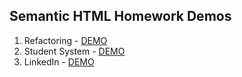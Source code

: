 ## Semantic HTML Homework Demos
1. Refactoring - [DEMO](https://cdn.rawgit.com/DanielaPopova/TelerikAcademy_Homeworks/6978358c/HTML/HTML-Semantic%20HTML/Problem01_Refactoring/Refactoring.html)
2. Student System - [DEMO](https://cdn.rawgit.com/DanielaPopova/TelerikAcademy_Homeworks/6978358c/HTML/HTML-Semantic%20HTML/Problem02_StudentSystem/StudentSystem.html)
3. LinkedIn - [DEMO](https://cdn.rawgit.com/DanielaPopova/TelerikAcademy_Homeworks/6978358c/HTML/HTML-Semantic%20HTML/Problem03_LinkedIn/LinkedIn.html)